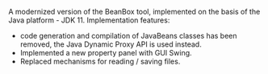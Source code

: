 A modernized version of the BeanBox tool, implemented on the basis of the Java platform - JDK 11.
Implementation features:
- code generation and compilation of JavaBeans classes has been removed, the Java Dynamic Proxy API is used instead.
- Implemented a new property panel with GUI Swing.
- Replaced mechanisms for reading / saving files.